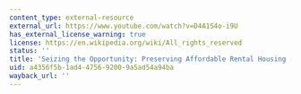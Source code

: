 ```yaml
---
content_type: external-resource
external_url: https://www.youtube.com/watch?v=D4A1S4o-i9U
has_external_license_warning: true
license: https://en.wikipedia.org/wiki/All_rights_reserved
status: ''
title: 'Seizing the Opportunity: Preserving Affordable Rental Housing (Part 1)'
uid: a4356f5b-1ad4-4756-9200-9a5ad54a94ba
wayback_url: ''
---
```

